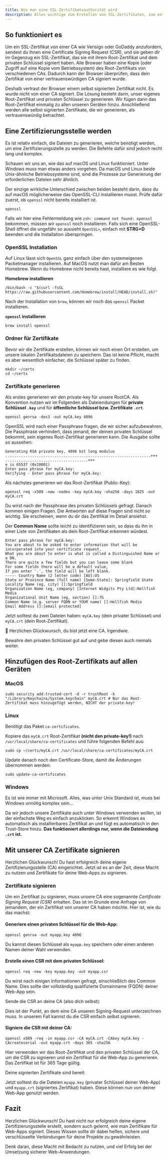 ```yaml
---
title: Wie man eine SSL-Zertifikatsauthorität wird
description: Alles wichtige zum Erstellen von SSL-Zertifikaten, zum entwickeln von Web-Apps mit https.
---
```

## So funktioniert es

Um ein SSL-Zertifikat von einer CA wie Verisign oder GoDaddy anzufordern, sendest du ihnen eine Certificate Signing Request (CSR), und sie geben dir im Gegenzug ein SSL-Zertifikat, das sie mit ihrem Root-Zertifikat und dem privaten Schlüssel signiert haben. Alle Browser haben eine Kopie (oder Zugriff auf eine Kopie vom Betriebssystem) des Root-Zertifikats von verschiedenen CAs. Dadurch kann der Browser überprüfen, dass dein Zertifikat von einer vertrauenswürdigen CA signiert wurde.

Deshalb vertraut der Browser einem selbst signierten Zertifikat nicht. Es wurde nicht von einer CA signiert. Die Lösung besteht darin, unser eigenes Root-Zertifikat und privaten Schlüssel zu generieren. Wir fügen dann das Root-Zertifikat einmalig zu allen unseren Geräten hinzu.
Anschließend werden alle selbst signierten Zertifikate, die wir generieren, als vertrauenswürdig betrachtet. 

## Eine Zertifizierungsstelle werden

Es ist relativ einfach, die Dateien zu generieren, welche benötigt werden, um eine Zertifizierungsstelle zu werden. Die Befehle dafür sind jedoch recht lang und komplex.

Schauen wir uns an, wie das auf macOS und Linux funktioniert. Unter Windows muss man etwas anders vorgehen. Da macOS und Linux beide Unix-ähnliche Betriebssysteme sind, sind die Prozesse zur Generierung der erforderlichen Dateien sehr ähnlich.

Der einzige wirkliche Unterschied zwischen beiden besteht darin, dass du auf macOS möglicherweise das OpenSSL-CLI installieren musst. Prüfe dafür zuerst, ob `openssl` nicht bereits installiert ist.

```shell
openssl
```

Falls wir hier eine Fehlermeldung wie `zsh: command not found: openssl` bekommen, müssen wir `openssl` noch installieren. Falls sich eine OpenSSL-Shell öffnet die ungefähr so aussieht `OpenSSL>`, einfach mit **STRG+D** beenden und die Installation überspringen.

### OpenSSL Installation

Auf Linux lässt sich `OpenSSL` ganz einfach über den systemeigenen Packetmanager installieren. Auf MacOS nutzt man dafür am Besten Homebrew.
Wenn du Homebrew nicht bereits hast, installiere es wie folgt.

**Homebrew installieren**
```shell
/bin/bash -c "$(curl -fsSL https://raw.githubusercontent.com/Homebrew/install/HEAD/install.sh)" 
```

Nach der Installation von `brew`, können wir noch das `openssl` Packet installieren.

**`openssl` installieren**
```shell
brew install openssl
```

### Ordner für Zertifikate

Bevor wir die Zertifikate erstellen, können wir noch einen Ort erstellen, um unsere lokalen Zertifikatsdateien zu speichern. Das ist keine Pflicht, macht es aber wesentlich einfacher, die Schlüssel später zu finden.

```shell
mkdir ~/certs
cd ~/certs
```

### Zertifikate generieren

Als erstes generieren wir den private-key für unsere RootCA. Als Konvention nutzen wir im Folgenden als Dateiendungen für **private Schlüssel `.key`** und für **öffentliche Schlüssel bzw. Zertifikate `.crt`**.

```shell 
openssl genrsa -des3 -out myCA.key 4096
```

OpenSSL wird nach einer Passphrase fragen, die wir sicher aufzubewahren. Die Passphrase verhindert, dass jemand, der deinen privaten Schlüssel bekommt, sein eigenes Root-Zertifikat generieren kann. Die Ausgabe sollte so aussehen:

```plaintext
Generating RSA private key, 4096 bit long modulus 
.................................................................+++ .....................................+++
e is 65537 (0x10001)
Enter pass phrase for myCA.key:
Verifying - Enter pass phrase for myCA.key:
```

Als nächstes generieren wir das Root-Zertifikat (Public-Key):

```shell
openssl req -x509 -new -nodes -key myCA.key -sha256 -days 1825 -out myCA.crt
```

Du wirst nach der Passphrase des privaten Schlüssels gefragt. Danach kommen einigen Fragen. Die Antworten auf diese Fragen sind nicht so wichtig. Sie erscheinen, wenn du dir das Zertifikat im Detail ansiehst.

Der **Common Name** sollte leicht zu identifizieren sein, so dass du ihn in einer Liste von Zertifikaten als dein Root-Zertifikat erkennen würdest.

```text
Enter pass phrase for myCA.key:
You are about to be asked to enter information that will be incorporated into your certificate request.
What you are about to enter is what is called a Distinguished Name or a DN.
There are quite a few fields but you can leave some blank
For some fields there will be a default value,
If you enter '.', the field will be left blank.
----- Country Name (2 letter code) [AU]:US
State or Province Name (full name) [Some-State]: Springfield State
Locality Name (eg, city) []:Springfield
Organization Name (eg, company) [Internet Widgits Pty Ltd]:Hellfish Media
Organizational Unit Name (eg, section) []:7G
Common Name (e.g. server FQDN or YOUR name) []:Hellfish Media
Email Address []:[email protected]
```

Jetzt solltest du zwei Dateien haben: `myCA.key` (dein privater Schlüssel) und `myCA.crt` (dein Root-Zertifikat).

🎉 Herzlichen Glückwunsch, du bist jetzt eine CA. Irgendwie.

Bewahre den privaten Schlüssel gut auf und gebe diesen auch niemals weiter. 

## Hinzufügen des Root-Zertifikats auf allen Geräten

### MacOS

```shell
sudo security add-trusted-cert -d -r trustRoot -k "/Library/Keychains/System.keychain" myCA.crt # Nur das Root-Zertifikat muss hinzugefügt werden, NICHT der private-key!
```

### Linux

Benötigt das Paket `ca-certificates`.

Kopiere das `myCA.crt` Root-Zertifikat **(nicht den private-key!)** nach `/usr/local/share/ca-certificates` und führe folgenden Befehl aus:

```shell
sudo cp ~/certs/myCA.crt /usr/local/share/ca-certificates/myCA.crt
```

Update danach noch den Certificate-Store, damit die Änderungen übernommen werden:

```shell
sudo update-ca-certificates
```

### Windows

Es ist wie immer mit Microsoft. Alles, was unter Unix Standard ist, muss bei Windows unnötig komplex sein...

Da wir jedoch unsere Zertifikate auch unter Windows verwenden wollen, ist der einfachste Weg es einfach anzuklicken. So erkennt Windows es automatisch als installierbares Zertifikat an und fügt es automatisch in den Trust-Store hinzu. **Das funktioniert allerdings nur, wenn die Dateiendung `.crt` ist.**

## Mit unserer CA Zertifikate signieren

Herzlichen Glückwunsch! Du hast erfolgreich deine eigene Zertifizierungsstelle (CA) eingerichtet. Jetzt ist es an der Zeit, diese Macht zu nutzen und Zertifikate für deine Web-Apps zu signieren.

### Zertifikate signieren

Um ein Zertifikat zu signieren, muss unsere CA eine sogenannte *Certificate Signing Request (CSR)* erhalten. Das ist im Grunde eine Anfrage von jemandem, der ein Zertifikat von unserer CA haben möchte. Hier ist, wie du das machst:

#### Generiere einen privaten Schlüssel für die Web-App:

```shell
openssl genrsa -out myapp.key 4096
```

Du kannst diesen Schlüssel als `myapp.key` speichern oder einen anderen Namen deiner Wahl verwenden.

#### Erstelle einen CSR mit dem privaten Schlüssel:

```shell
openssl req -new -key myapp.key -out myapp.csr
```

Du wirst nach einigen Informationen gefragt, einschließlich des Common Name. Dies sollte der vollständig qualifizierte Domainname (FQDN) deiner Web-App sein.

Sende die CSR an deine CA (also dich selbst):

Dies ist der Punkt, an dem eine CA unseren Signing-Request unterzeichnen muss. In unserem Fall kannst du die CSR einfach selbst signieren.

#### Signiere die CSR mit deiner CA:

```shell
openssl x509 -req -in myapp.csr -CA myCA.crt -CAkey myCA.key -CAcreateserial -out myapp.crt -days 365 -sha256
```

Hier verwenden wir das Root-Zertifikat und den privaten Schlüssel der CA, um die CSR zu signieren und ein Zertifikat für die Web-App zu generieren. Das Zertifikat ist für 365 Tage gültig.

Deine signierten Zertifikate sind bereit:

Jetzt solltest du die Dateien `myapp.key` (privater Schlüssel deiner Web-App) und `myapp.crt` (signiertes Zertifikat) haben. Diese können nun von deiner Web-App genutzt werden.

## Fazit

Herzlichen Glückwunsch! Du hast nicht nur erfolgreich deine eigene Zertifizierungsstelle erstellt, sondern auch gelernt, wie man Zertifikate für Web-Apps signiert. Dieses Wissen sollte dir dabei helfen, sichere und verschlüsselte Verbindungen für deine Projekte zu gewährleisten.

Denk daran, diese Macht mit Bedacht zu nutzen, und viel Erfolg bei der Umsetzung sicherer Web-Anwendungen. 